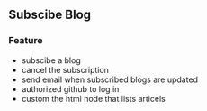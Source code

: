 ## Subscibe Blog

### Feature
- subscibe a blog
- cancel the subscription
- send email when subscribed blogs are updated
- authorized github to log in
- custom the html node that lists articels